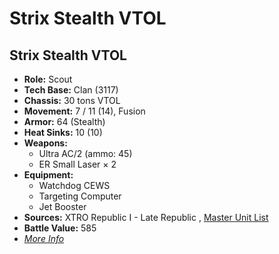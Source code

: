 # Strix Stealth VTOL 

## Strix Stealth VTOL 

- **Role:** Scout 
- **Tech Base:** Clan (3117) 
- **Chassis:** 30 tons VTOL 
- **Movement:** 7 / 11 (14), Fusion 
- **Armor:** 64 (Stealth) 
- **Heat Sinks:** 10 (10) 
- **Weapons:** 
  - Ultra AC/2 (ammo: 45) 
  - ER Small Laser × 2 
- **Equipment:** 
  - Watchdog CEWS 
  - Targeting Computer 
  - Jet Booster 
- **Sources:** XTRO Republic I - Late Republic , [Master Unit List](http://masterunitlist.info/Unit/Details/7298) 
- **Battle Value:** 585 
- [*More Info*](strix_stealth_vtol/strix_stealth_vtol.md) 

